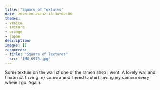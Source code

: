 ```yaml
---
title: "Square of Textures"
date: 2025-08-24T12:13:38+02:00
themes:
- venice
- texture
- orange
- japan
description:
images: []
resources:
- title: "Square of Textures"
  src: 'IMG_6973.jpg'
---
```


Some texture on the wall of one of the ramen shop I went. A lovely wall and  I hate not having my camera and I need to start having my camera every where I go. Again.
